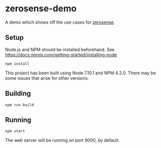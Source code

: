 # zerosense-demo
A demo which shows off the use cases for [zerosense](https://github.com/GHzGangster/zerosense).


## Setup

Node.js and NPM should be installed beforehand. See <https://docs.npmjs.com/getting-started/installing-node>

    npm install

This project has been built using Node 7.10.1 and NPM 4.2.0. There may be some issues that arise for other versions.


## Building

    npm run build
    

## Running

    npm start

The web server will be running on port 9000, by default.